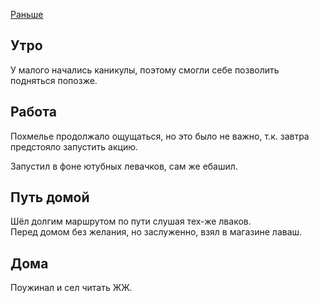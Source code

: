 [Раньше](2019.10.27.md)
## Утро
У малого начались каникулы, поэтому смогли себе позволить подняться попозже.
## Работа
Похмелье продолжало ощущаться, но это было не важно, т.к. завтра предстояло запустить акцию.

Запустил в фоне ютубных левачков, сам же ебашил.
## Путь домой
Шёл долгим маршрутом по пути слушая тех-же лваков.  
Перед домом без желания, но заслуженно, взял в магазине лаваш.
## Дома
Поужинал и сел читать ЖЖ.